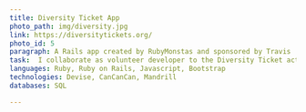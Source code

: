 ```yaml
---
title: Diversity Ticket App
photo_path: img/diversity.jpg
link: https://diversitytickets.org/ 
photo_id: 5
paragraph: A Rails app created by RubyMonstas and sponsored by Travis
task:  I collaborate as volunteer developer to the Diversity Ticket action promoted by Travis CI I help enhancing and fixing the Rails app
languages: Ruby, Ruby on Rails, Javascript, Bootstrap
technologies: Devise, CanCanCan, Mandrill 
databases: SQL

---
```

